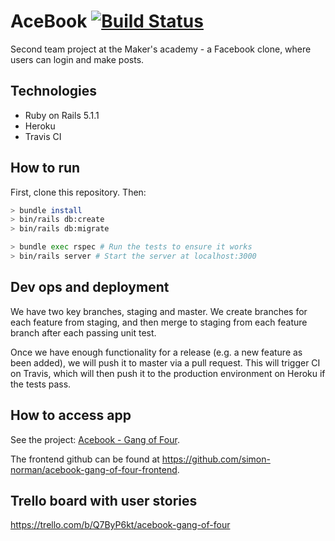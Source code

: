 # AceBook [![Build Status](https://travis-ci.org/acodeguy/acebook-rails-gang-of-four.svg?branch=master)](https://travis-ci.org/acodeguy/acebook-rails-gang-of-four)

Second team project at the Maker's academy - a Facebook clone, where users can login and make posts. 

## Technologies

- Ruby on Rails 5.1.1
- Heroku
- Travis CI

## How to run

First, clone this repository. Then:

```bash
> bundle install
> bin/rails db:create
> bin/rails db:migrate

> bundle exec rspec # Run the tests to ensure it works
> bin/rails server # Start the server at localhost:3000
```

## Dev ops and deployment

We have two key branches, staging and master. We create branches for each feature from staging, and then merge to staging from each feature branch after each passing unit test. 

Once we have enough functionality for a release (e.g. a new feature as been added), we will push it to master via a pull request. This will trigger CI on Travis, which will then push it to the production environment on Heroku if the tests pass. 

## How to access app
See the project: [Acebook - Gang of Four](https://acebook-gang-of-four.herokuapp.com).

The frontend github can be found at https://github.com/simon-norman/acebook-gang-of-four-frontend.

## Trello board with user stories

https://trello.com/b/Q7ByP6kt/acebook-gang-of-four


